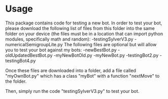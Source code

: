 # Usage

This package contains code for testing a new bot. 
In order to test your bot, please download the following list of files from this folder into the same folder on your device (the files must be in a location that can import python modules, specifically math and random):
-testingSylverV3.py
-numericalSemigroupLite.py
The following files are optional but will allow you to test your bot against my bots:
-newBestBot.py
-oldUpdatedBestBot.py
-myNewBotOld.py
-myNewBot.py
-testingBot2.py
-testingBot4.py

Once these files are downloaded into a folder, add a file called "myOwnBot.py" which has a class "myBot" with a function "nextMove" to the folder.

Then, simply run the code "testingSylverV3.py" to test your bot. 
